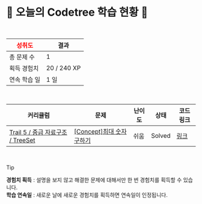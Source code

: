 # 🌲 오늘의 Codetree 학습 현황 🌲

<br />

| <span style="color:red;display:block;text-align:center;"> **성취도**</span> | 결과 |
|---|---|
| 총 문제 수 | 1 |
| 획득 경험치 | 20 / 240 XP |
| 연속 학습 일 | 1 일 |

<br />

|커리큘럼|문제|난이도|상태|코드 링크|
|---|---|---|---|---|
|[Trail 5 / 중급 자료구조 / TreeSet](https://www.codetree.ai/trail-info/intermediate-mid/)|[[Concept]최대 숫자 구하기](https://www.codetree.ai/trails/complete/curated-cards/intro-find-maximum-number/)|쉬움|Solved|[링크](https://github.com/gommy15/codetree-TILs/blob/main/250324/%EC%B5%9C%EB%8C%80%20%EC%88%AB%EC%9E%90%20%EA%B5%AC%ED%95%98%EA%B8%B0/find-maximum-number.py)|


<br />

> [!TIP]
> **경험치 획득** : 설명을 보지 않고 해결한 문제에 대해서만 한 번 경험치를 획득할 수 있습니다.  
> **학습 연속일** : 새로운 날에 새로운 경험치를 획득하면 연속일이 인정됩니다.

